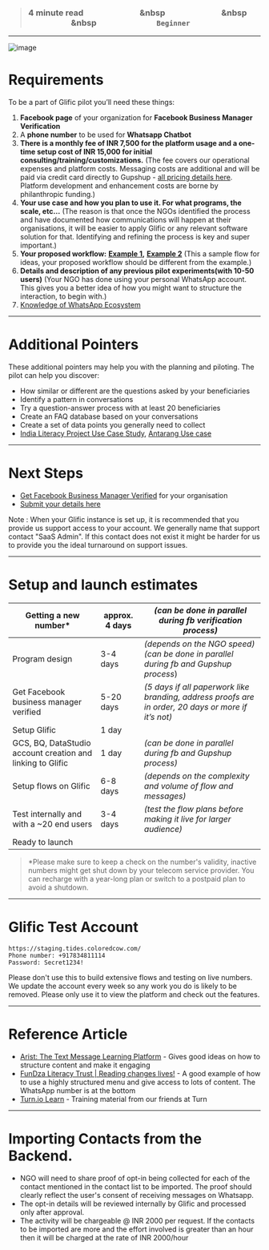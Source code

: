 > ### **4 minute read &nbsp; &nbsp; &nbsp; &nbsp; &nbsp; &nbsp; &nbsp; &nbsp; &nbsp; &nbsp; &nbsp; &nbsp; &nbsp; &nbsp; &nbsp &nbsp; &nbsp; &nbsp; &nbsp; &nbsp; &nbsp; &nbsp; &nbsp; &nbsp; &nbsp; &nbsp; &nbsp; &nbsp; &nbsp; &nbsp &nbsp; &nbsp; &nbsp; &nbsp; &nbsp; &nbsp; &nbsp; &nbsp; &nbsp; &nbsp; &nbsp; &nbsp; &nbsp; &nbsp; &nbsp &nbsp; &nbsp; &nbsp; &nbsp; &nbsp; &nbsp; &nbsp; &nbsp; &nbsp; &nbsp; &nbsp; &nbsp; &nbsp; &nbsp; &nbsp; `Beginner`**

___
![image](https://user-images.githubusercontent.com/32592458/212236384-09147af2-3acf-45b0-a644-4aa090bdda1e.png)

# Requirements
To be a part of Glific pilot you’ll need these things:

1. **Facebook page** of your organization for **Facebook Business Manager Verification**
1. A **phone number** to be used for **Whatsapp Chatbot**
1. **There is a monthly fee of INR 7,500 for the platform usage and a one-time setup cost of INR 15,000 for initial consulting/training/customizations.** 
(The fee  covers our operational expenses and platform costs. Messaging costs are additional and will be paid via credit card directly to Gupshup - [all pricing details here](https://tides.coloredcow.com/pricing).  Platform development and enhancement costs are borne by philanthropic funding.)
1. **Your use case and how you plan to use it. For what programs, the scale, etc…**
(The reason is that once the NGOs identified the process and have documented how communications will happen at their organisations, it will be easier to apply Glific or any relevant software solution for that. Identifying and refining the process is key and super important.)  
1. **Your proposed workflow:** [**Example 1**](https://docs.google.com/document/d/1jQcSOLfASa_RR7f_JlZd7WT2INaSC9tTQCNdWI_EOOw/edit)**,** [**Example 2**](https://docs.google.com/document/d/1CQAFkDsktgk-2dUb_qOkeVZyLuObCyBql5wI3V3kT2E/edit)
(This a sample flow for ideas, your proposed workflow should be different from the example.)
1. **Details and description of any previous pilot experiments(with 10-50 users)** 
(Your NGO has done using your personal WhatsApp account.  This gives you a better idea of how you might want to structure the interaction, to begin with.)
1. [Knowledge of WhatsApp Ecosystem](https://glific.org/7-things-you-must-know-about-using-whatsapp-chatbot/ )
___
# Additional Pointers

These additional pointers may help you with the planning and piloting. The pilot can help you discover:

- How similar or different are the questions asked by your beneficiaries
- Identify a pattern in conversations
- Try a question-answer process with at least 20 beneficiaries
- Create an FAQ database based on your conversations
- Create a set of data points you generally need to collect
- [India Literacy Project Use Case Study](https://docs.google.com/document/d/1YnCnzfjxwPfOirJSgTE6_BQxkTpPKxbP_hP_6zXkNFY/edit), [Antarang Use case](https://docs.google.com/document/d/1jQcSOLfASa_RR7f_JlZd7WT2INaSC9tTQCNdWI_EOOw/edit?ts=5fe42228)
___
# Next Steps

- [Get Facebook Business Manager Verified](https://glific.github.io/docs/docs/Onboarding/Facebook%20Verification%20Process%20for%20WhatsApp%20Business%20API) for your organisation
- [Submit your details here](https://cc.tides.coloredcow.com/organization-registration)  

Note : When your Glific instance is set up, it is recommended that you provide us support access to your account. We generally name that support contact &quot;SaaS Admin&quot;. If this contact does not exist it might be harder for us to provide you the ideal turnaround on support issues.
___
# Setup and launch estimates

| Getting a new number* | approx.     4 days | _(can be done in parallel during fb verification process)_ |
| --- | --- | --- |
| Program design | 3-4 days  | _(depends on the NGO speed)                     (can be done in parallel during fb and Gupshup process_) |
| Get Facebook business manager verified | 5-20 days | _(5 days if all paperwork like branding, address proofs are in order, 20 days or more if it’s not)_ |
| Setup Glific | 1 day |  |
| GCS, BQ, DataStudio account creation and linking to Glific | 1 day | _(can be done in parallel during fb and Gupshup process)_ |
| Setup flows on Glific | 6-8 days | _(depends on the complexity and volume of flow and messages)_ |
| Test internally and with a ~20 end users | 3-4 days | _(test the flow plans before making it live for larger audience)_ |
| Ready to launch |  |  |

> *Please make sure to keep a check on the number&#39;s validity, inactive numbers might get shut down by your telecom service provider. You can recharge with a year-long plan or switch to a postpaid plan to avoid a shutdown.
___
# Glific Test Account

```
https://staging.tides.coloredcow.com/
Phone number: +917834811114
Password: Secret1234!
```

Please don&#39;t use this to build extensive flows and testing on live numbers. We update the account every week so any work you do is likely to be removed. Please only use it to view the platform and check out the features.

___

# Reference Article

- [Arist: The Text Message Learning Platform](https://www.arist.co) - Gives good ideas on how to structure content and make it engaging
- [FunDza Literacy Trust | Reading changes lives!](http://www.fundza.co.za) - A good example of how to use a highly structured menu and give access to lots of content. The WhatsApp number is at the bottom
- [Turn.io Learn](https://learn.turn.io) - Training material from our friends at Turn

___

# Importing Contacts from the Backend.

- NGO will need to share proof of opt-in being collected for each of the contact mentioned in the contact list to be imported. The proof should clearly reflect the user&#39;s consent of receiving messages on Whatsapp. 
- The opt-in details will be reviewed internally by Glific and processed only after approval. 
- The activity will be chargeable @ INR 2000 per request. If the contacts to be imported are more and the effort involved is greater than an hour then it will be charged at the rate of INR 2000/hour
